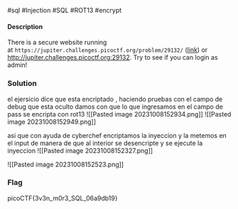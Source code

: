 #sql #Injection #SQL #ROT13 #encrypt
#### Description
There is a secure website running at `https://jupiter.challenges.picoctf.org/problem/29132/` ([link](https://jupiter.challenges.picoctf.org/problem/29132/)) or http://jupiter.challenges.picoctf.org:29132. Try to see if you can login as admin!


### Solution
el ejersicio dice que esta encriptado , haciendo pruebas con el campo de debug que esta oculto damos con que lo que ingresamos en el campo de pass se encripta con rot13
![[Pasted image 20231008152934.png]]
![[Pasted image 20231008152949.png]]


asi que con ayuda de cyberchef encriptamos la inyeccion y la metemos en el input de manera de que  al interior se desencripte y se ejecute la inyeccion 
![[Pasted image 20231008152327.png]]

![[Pasted image 20231008152523.png]]


### Flag
picoCTF{3v3n_m0r3_SQL_06a9db19}